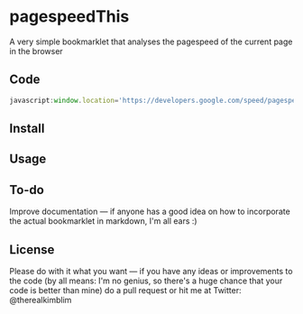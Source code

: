 pagespeedThis
=============

A very simple bookmarklet that analyses the pagespeed of the current page in the browser

## Code

```javascript
javascript:window.location='https://developers.google.com/speed/pagespeed/insights/?url='+encodeURI(window.location);
```

## Install

## Usage

## To-do
Improve documentation — if anyone has a good idea on how to incorporate the actual bookmarklet in markdown, I'm all ears :)

## License

Please do with it what you want — if you have any ideas or improvements to the code (by all means: I'm no genius, so there's a huge chance that your code is better than mine) do a pull request or hit me at Twitter: @therealkimblim